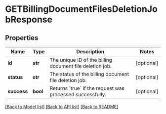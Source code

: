 # GETBillingDocumentFilesDeletionJobResponse

## Properties
Name | Type | Description | Notes
------------ | ------------- | ------------- | -------------
**id** | **str** | The unique ID of the billing document file deletion job.  | [optional] 
**status** | **str** | The status of the billing document file deletion job.  | [optional] 
**success** | **bool** | Returns &#x60;true&#x60; if the request was processed successfully. | [optional] 

[[Back to Model list]](../README.md#documentation-for-models) [[Back to API list]](../README.md#documentation-for-api-endpoints) [[Back to README]](../README.md)

